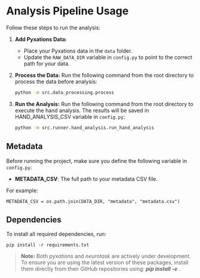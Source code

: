 # Analysis Pipeline Usage

Follow these steps to run the analysis:

1. **Add Pyxations Data:**
    - Place your Pyxations data in the `data` folder.
    - Update the `RAW_DATA_DIR` variable in `config.py` to point to the correct path for your data.

2. **Process the Data:**
   Run the following command from the root directory to process the data before analysis:
   ```bash
   python -m src.data_processing.process

3. **Run the Analysis:**
   Run the following command from the root directory to execute the hand analysis. The results will be saved in
   HAND_ANALYSIS_CSV variable in `config.py`:
   ```bash
   python -m src.runner.hand_analysis.run_hand_analysis

## Metadata

Before running the project, make sure you define the following variable in `config.py`:

- **METADATA_CSV**: The full path to your metadata CSV file.

For example:

    METADATA_CSV = os.path.join(DATA_DIR, "metadata", "metadata.csv")

## Dependencies

To install all required dependencies, run:

    pip install -r requirements.txt

> **Note:** Both _pyxations_ and _neurotask_ are actively under development. To ensure you are using the latest version
> of these packages, install them directly from their GitHub repositories using:
> _**pip install -e**_ .
